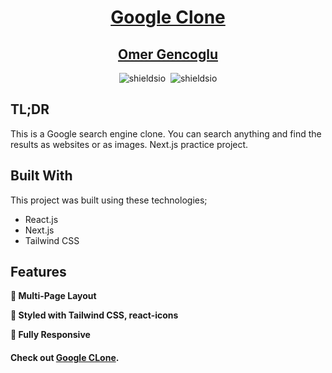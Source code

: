 <h1 align="center"><a href="https://google-clone-omergencoglu.vercel.app/" target="_blank">Google Clone</a></h1>

<h2 align="center">
    <a href="https://omergencoglu.dev/" target="_blank">Omer Gencoglu</a>
</h2>

<div align="center">
    <img alt="shieldsio" src="https://img.shields.io/badge/BUILT%20WITH-JAVASCRIPT-blue?style=for-the-badge" />&nbsp;
    <img alt="shieldsio" src="https://img.shields.io/badge/OPEN-SOURCE-blueviolet?style=for-the-badge" />
</div>

## TL;DR

This is a Google search engine clone. You can search anything and find the results as websites or as images. Next.js practice project.

## Built With

This project was built using these technologies;

- React.js
- Next.js
- Tailwind CSS

## Features

**📖 Multi-Page Layout**

**🎨 Styled with Tailwind CSS, react-icons**

**📱 Fully Responsive**

#### Check out <a href="https://google-clone-omergencoglu.vercel.app/" target="_blank">Google CLone</a>.
